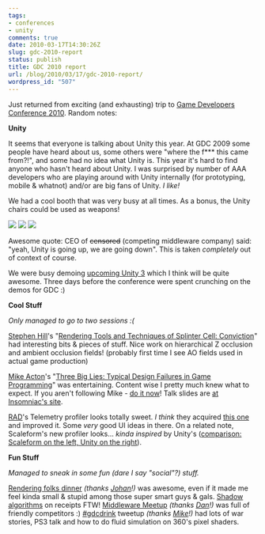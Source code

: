 ```yaml
---
tags:
- conferences
- unity
comments: true
date: 2010-03-17T14:30:26Z
slug: gdc-2010-report
status: publish
title: GDC 2010 report
url: /blog/2010/03/17/gdc-2010-report/
wordpress_id: "507"
---
```


Just returned from exciting (and exhausting) trip to [Game Developers Conference 2010](http://www.gdconf.com/). Random notes:

**Unity**

It seems that everyone is talking about Unity this year. At GDC 2009 some people have heard about us, some others were "where the f*** this came from?!", and some had no idea what Unity is. This year it's hard to find anyone who hasn't heard about Unity. I was surprised by number of AAA developers who are playing around with Unity internally (for prototyping, mobile & whatnot) and/or are big fans of Unity. _I like!_

We had a cool booth that was very busy at all times. As a bonus, the Unity chairs could be used as weapons!

[![](/blog/wp-content/uploads/2010/03/UnityBooth1-150x150.jpg)](/blog/wp-content/uploads/2010/03/UnityBooth1.jpg) [![](/blog/wp-content/uploads/2010/03/UnityBooth2-150x150.jpg)](/blog/wp-content/uploads/2010/03/UnityBooth2.jpg) [![](/blog/wp-content/uploads/2010/03/UnityBooth3-150x150.jpg)](/blog/wp-content/uploads/2010/03/UnityBooth3.jpg)

Awesome quote: CEO of <del>censored</del> (competing middleware company) said: "yeah, Unity is going up, we are going down". This is taken _completely_ out of context of course.

We were busy demoing [upcoming Unity 3](http://unity3d.com/unity/coming-soon/unity-3) which I think will be quite awesome. Three days before the conference were spent crunching on the demos for GDC :)


**Cool Stuff**

_Only managed to go to two sessions :(_

[Stephen Hill](http://twitter.com/self_shadow)'s "[Rendering Tools and Techniques of Splinter Cell: Conviction](https://www.cmpevents.com/GD10/a.asp?option=C&V=11&SessID=10333)" had interesting bits & pieces of stuff. Nice work on hierarchical Z occlusion and ambient occlusion fields! (probably first time I see AO fields used in actual game production)

[Mike Acton](http://twitter.com/mike_acton)'s "[Three Big Lies: Typical Design Failures in Game Programming](https://www.cmpevents.com/GD10/a.asp?option=C&V=11&SessID=10892)" was entertaining. Content wise I pretty much knew what to expect. If you aren't following Mike - [do it now](http://www.youtube.com/watch#!v=u6ALySsPXt0)! Talk slides are [at Insomniac's site](http://www.insomniacgames.com/research_dev/articles/2010/1522262).

[RAD](http://www.radgametools.com/)'s Telemetry profiler looks totally sweet. _I think_ they acquired [this one](http://www.youtube.com/watch?v=oKRJNUvIJlg) and improved it. Some _very_ good UI ideas in there. On a related note, Scaleform's new profiler looks... _kinda inspired_ by Unity's ([comparison: Scaleform on the left, Unity on the right](/blog/wp-content/uploads/2010/03/ScaleformVsUnityProfiler.png)).


**Fun Stuff**

_Managed to sneak in some fun (dare I say "social"?) stuff._

[Rendering folks dinner](http://twitter.com/repi/status/10461765908) _(thanks [Johan](http://repi.se/)!)_ was awesome, even if it made me feel kinda small & stupid among those super smart guys & gals. [Shadow algorithms](http://img709.yfrog.com/i/ozz.jpg/) on receipts FTW! [Middleware Meetup](http://whatmakesyouthinkimnot.wordpress.com/2010/02/18/middleware-meetup/) _(thanks [Dan](http://whatmakesyouthinkimnot.wordpress.com/about/)!)_ was full of friendly competitors :) [#gdcdrink](http://macton.posterous.com/initial-details-for-our-gdc-tweetups-gdcdrink) tweetup _(thanks [Mike](http://twitter.com/mike_acton)!)_ had lots of war stories, PS3 talk and how to do fluid simulation on 360's pixel shaders.
